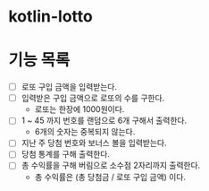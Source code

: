 # kotlin-lotto

# 기능 목록

- [ ] 로또 구입 금액을 입력받는다.
- [ ] 입력받은 구입 금액으로 로또의 수를 구한다.
  - 로또는 한장에 1000원이다.
- [ ] 1 ~ 45 까지 번호를 랜덤으로 6개 구해서 출력한다.
  - 6개의 숫자는 중복되지 않는다.
- [ ] 지난 주 당첨 번호와 보너스 볼을 입력받는다.
- [ ] 당첨 통계를 구해 출력한다.
- [ ] 총 수익률을 구해 버림으로 소수점 2자리까지 출력한다.
  - 총 수익률은 (총 당첨금 / 로또 구입 금액) 이다.